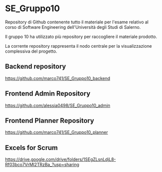 # SE_Gruppo10

Repository di Github contenente tutto il materiale per l'esame relativo al corso di Software Engineering dell'Università degli Studi di Salerno.

Il gruppo 10 ha utilizzato più repository per raccogliere il materiale prodotto.

La corrente repository rappresenta il nodo centrale per la visualizzazione complessiva del progetto.

## Backend repository

https://github.com/marco741/SE_Gruppo10_backend

## Frontend Admin Repository

https://github.com/alessia0498/SE_Gruppo10_admin

## Frontend Planner Repository

https://github.com/marco741/SE_Gruppo10_planner

## Excels for Scrum

https://drive.google.com/drive/folders/1SEgZLsnLdjL8-Rf03bco7VrMI2TRzBa_?usp=sharing
